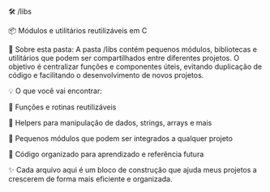 🛠️ /libs

📦 Módulos e utilitários reutilizáveis em C

📘 Sobre esta pasta:
A pasta /libs contém pequenos módulos, bibliotecas e utilitários que podem ser compartilhados entre diferentes projetos.
O objetivo é centralizar funções e componentes úteis, evitando duplicação de código e facilitando o desenvolvimento de novos projetos.

💡 O que você vai encontrar:

🔹 Funções e rotinas reutilizáveis

🔹 Helpers para manipulação de dados, strings, arrays e mais

🔹 Pequenos módulos que podem ser integrados a qualquer projeto

🔹 Código organizado para aprendizado e referência futura

✨ Cada arquivo aqui é um bloco de construção que ajuda meus projetos a crescerem de forma mais eficiente e organizada.

